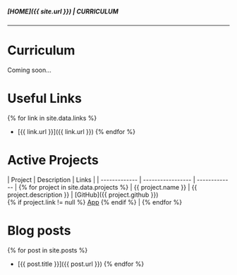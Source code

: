 ##### [HOME]({{ site.url }}) | CURRICULUM
---

# Curriculum

Coming soon...

# Useful Links

{% for link in site.data.links %} 
- [{{ link.url }}]({{ link.url }}) {% endfor %}

# Active Projects

| Project       | Description       | Links     |
| ------------- | ----------------- | ------------- | {% for project in site.data.projects %}
| {{ project.name }}  | {{ project.description }} | [GitHub]({{ project.github }}) <br> {% if project.link != null %} <a href="{{ project.link }}" target="_blank">App</a> {% endif %} | {% endfor %}

# Blog posts

{% for post in site.posts %} 
- [{{ post.title }}]({{ post.url }}) {% endfor %}
